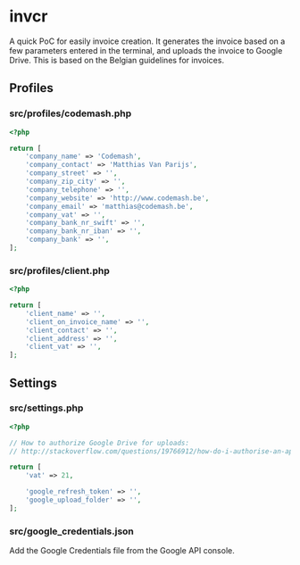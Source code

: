 # invcr

A quick PoC for easily invoice creation. It generates the invoice based on a few parameters entered in the terminal, and uploads the invoice to Google Drive. This is based on the Belgian guidelines for invoices.

## Profiles
### src/profiles/codemash.php
```php
<?php

return [
	'company_name' => 'Codemash',
	'company_contact' => 'Matthias Van Parijs',
	'company_street' => '',
	'company_zip_city' => '',
	'company_telephone' => '',
	'company_website' => 'http://www.codemash.be',
	'company_email' => 'matthias@codemash.be',
	'company_vat' => '',
	'company_bank_nr_swift' => '',
	'company_bank_nr_iban' => '',
	'company_bank' => '',
];
```
### src/profiles/client.php
```php
<?php

return [
	'client_name' => '',
	'client_on_invoice_name' => '',
	'client_contact' => '',
	'client_address' => '',
	'client_vat' => '',
];
```

## Settings
### src/settings.php
```php
<?php

// How to authorize Google Drive for uploads:
// http://stackoverflow.com/questions/19766912/how-do-i-authorise-an-app-web-or-installed-without-user-intervention-canonic

return [
	'vat' => 21,

	'google_refresh_token' => '',
	'google_upload_folder' => '',
];
```

### src/google_credentials.json

Add the Google Credentials file from the Google API console.
